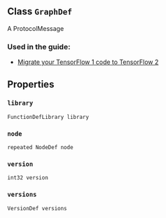 

## Class  `GraphDef` 
A ProtocolMessage

### Used in the guide:
- [Migrate your TensorFlow 1 code to TensorFlow 2](https://tensorflow.google.cn/guide/migrate)


## Properties


###  `library` 
 `FunctionDefLibrary library` 

###  `node` 
 `repeated NodeDef node` 

###  `version` 
 `int32 version` 

###  `versions` 
 `VersionDef versions` 

